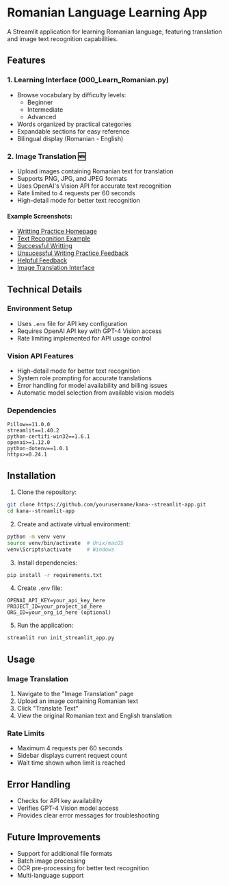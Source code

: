 #  Romanian Language Learning App

A Streamlit application for learning Romanian language, featuring translation and image text recognition capabilities.

## Features

### 1. Learning Interface (000_Learn_Romanian.py)
- Browse vocabulary by difficulty levels:
  - Beginner
  - Intermediate
  - Advanced
- Words organized by practical categories
- Expandable sections for easy reference
- Bilingual display (Romanian - English)

### 2. Image Translation 🆕
- Upload images containing Romanian text for translation
- Supports PNG, JPG, and JPEG formats
- Uses OpenAI's Vision API for accurate text recognition
- Rate limited to 4 requests per 60 seconds
- High-detail mode for better text recognition

#### Example Screenshots:
- [Writting Practice Homepage](images/writing-practice_homepage.png)
- [Text Recognition Example](images/text-in-Romana.png)
- [Successful Writting](images/practice-writing_success.png)
- [Unsucessful Writing Practice Feedback](images/writing-practice_error1.png)
- [Helpful Feedback](images/writing-practice_error2.png)
- [Image Translation Interface](images/Image-translation.png)

## Technical Details

### Environment Setup
- Uses `.env` file for API key configuration
- Requires OpenAI API key with GPT-4 Vision access
- Rate limiting implemented for API usage control

### Vision API Features
- High-detail mode for better text recognition
- System role prompting for accurate translations
- Error handling for model availability and billing issues
- Automatic model selection from available vision models

### Dependencies
```
Pillow==11.0.0
streamlit==1.40.2
python-certifi-win32==1.6.1
openai>=1.12.0
python-dotenv==1.0.1
httpx>=0.24.1
```

## Installation

1. Clone the repository:
```bash
git clone https://github.com/yourusername/kana--streamlit-app.git
cd kana--streamlit-app
```

2. Create and activate virtual environment:
```bash
python -m venv venv
source venv/bin/activate  # Unix/macOS
venv\Scripts\activate     # Windows
```

3. Install dependencies:
```bash
pip install -r requirements.txt
```

4. Create `.env` file:
```plaintext
OPENAI_API_KEY=your_api_key_here
PROJECT_ID=your_project_id_here
ORG_ID=your_org_id_here (optional)
```

5. Run the application:
```bash
streamlit run init_streamlit_app.py
```

## Usage

### Image Translation
1. Navigate to the "Image Translation" page
2. Upload an image containing Romanian text
3. Click "Translate Text"
4. View the original Romanian text and English translation

### Rate Limits
- Maximum 4 requests per 60 seconds
- Sidebar displays current request count
- Wait time shown when limit is reached

## Error Handling
- Checks for API key availability
- Verifies GPT-4 Vision model access
- Provides clear error messages for troubleshooting

## Future Improvements
- Support for additional file formats
- Batch image processing
- OCR pre-processing for better text recognition
- Multi-language support
